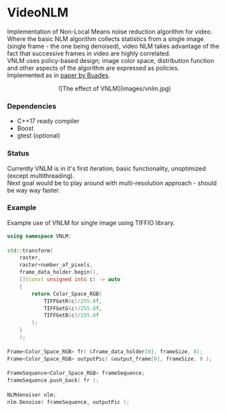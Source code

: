 # VideoNLM

Implementation of Non-Local Means noise reduction algorithm for video. Where the basic NLM algorithm collects statistics from a single image (single frame - the one being denoised), video NLM takes advantage of the fact that successive frames in video are highly correlated.<br/>
VNLM uses policy-based design; image color space, distribution function and other aspects of the algorithm are expressed as policies.<br/>
Implemented as in [paper by Buades](https://www.iro.umontreal.ca/~mignotte/IFT6150/Articles/Buades-NonLocal.pdf).<br />
<p align="center">
![The effect of VNLM](images/vnlm.jpg)
</p>

### Dependencies

* C++17 ready compiler<br/>
* Boost
* gtest (optional)

### Status

Currently VNLM is in it's first iteration; basic functionality, unoptimized (except multithreading).<br/>
Next goal would be to play around with multi-resolution approach - should be way way faster.

### Example

Example use of VNLM for single image using TIFFIO library.

```c++
using namespace VNLM;

std::transform(
	raster,
	raster+number_of_pixels,
	frame_data_holder.begin(),
	[](const unsigned int& c) -> auto
	{
		return Color_Space_RGB(
			TIFFGetR(c)/255.0f,
			TIFFGetG(c)/255.0f,
			TIFFGetB(c)/255.0f
		);
	}
	);

Frame<Color_Space_RGB> fr( &frame_data_holder[0], frameSize, 0);
Frame<Color_Space_RGB> outputPic( &output_frame[0], frameSize, 0 );

FrameSequence<Color_Space_RGB> frameSequence;
frameSequence.push_back( fr );

NLMdenoiser nlm;
nlm.Denoise( frameSequence, outputPic );
```


